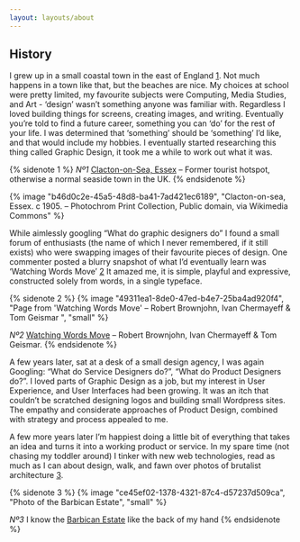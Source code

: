 ```yaml
---
layout: layouts/about
---
```


## History

I grew up in a small coastal town in the east of England [1](#sn-1). Not much happens
in a town like that, but the beaches are nice. My choices at school were pretty
limited, my favourite subjects were Computing, Media Studies, and Art -
‘design’ wasn’t something anyone was familiar with. Regardless I loved building
things for screens, creating images, and writing. Eventually you’re told to
find a future career, something you can ‘do’ for the rest of your life. I was
determined that ‘something’ should be ‘something’ I’d like, and that would
include my hobbies. I eventually started researching this thing called Graphic
Design, it took me a while to work out what it was.

{% sidenote 1 %}
  _Nº1_ [Clacton-on-Sea, Essex](https://en.wikipedia.org/wiki/Clacton-on-Sea) –
  Former tourist hotspot, otherwise a normal seaside town in the UK.
{% endsidenote %}

{% image "b46d0c2e-45a5-48d8-ba41-7ad421ec6189", "Clacton-on-sea, Essex. c 1905. – Photochrom Print Collection, Public domain, via Wikimedia Commons" %}

While aimlessly googling “What do graphic designers do” I found a small forum
of enthusiasts (the name of which I never remembered, if it still exists) who
were swapping images of their favourite pieces of design. One commenter posted
a blurry snapshot of what I’d eventually learn was ‘Watching Words Move’ [2](#sn-2)
It amazed me, it is simple, playful and expressive, constructed solely from
words, in a single typeface.

{% sidenote 2 %}
  {% image "49311ea1-8de0-47ed-b4e7-25ba4ad920f4", "Page from 'Watching Words Move' – Robert Brownjohn, Ivan Chermayeff & Tom Geismar ", "small" %}

  _Nº2_ [Watching Words Move](http://robertbrownjohn.com/featured-work/watching-words-move-4/) –
  Robert Brownjohn, Ivan Chermayeff & Tom Geismar.
{% endsidenote %}

A few years later, sat at a desk of a small design agency, I was again
Googling: “What do Service Designers do?”, “What do Product Designers do?”. I
loved parts of Graphic Design as a job, but my interest in User Experience, and
User Interfaces had been growing. It was an itch that couldn’t be scratched
designing logos and building small Wordpress sites. The empathy and considerate
approaches of Product Design, combined with strategy and process appealed to
me.

A few more years later I’m happiest doing a little bit of everything that takes
an idea and turns it into a working product or service. In my spare time (not
chasing my toddler around) I tinker with new web technologies, read as much as
I can about design, walk, and fawn over photos of brutalist architecture [3](#sn-3).

{% sidenote 3 %}
  {% image "ce45ef02-1378-4321-87c4-d57237d509ca", "Photo of the Barbican Estate", "small" %}

  _Nº3_ I know the [Barbican Estate](https://en.wikipedia.org/wiki/Barbican_Estate)
  like the back of my hand
{% endsidenote %}

